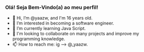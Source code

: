 ### Olá! Seja Bem-Vindo(a) ao meu perfil!

- 👋 Hi, I’m @yaazw, and I'm 16 years old.
- 👀 I’m interested in becoming a software engineer.
- 🌱 I’m currently learning Java Script.
- 💞️ I'm looking to collaborate on many projects and improve my programming knowledge.
- 📫 How to reach me: ig --> @_yaazw.

<!---
yaazw/yaazw is a ✨ special ✨ repository because its `README.md` (this file) appears on your GitHub profile.
You can click the Preview link to take a look at your changes.
--->

